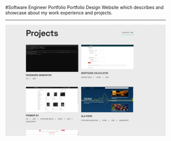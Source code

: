 #Software Engineer Portfolio
Portfolio Design Website which describes and showcase about my work experience and projects.
<hr>
<img src="./assets/images/portfolio_website.jpg" alt="Portfolio_website">